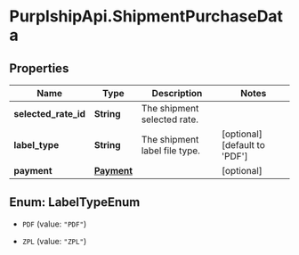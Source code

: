 # PurplshipApi.ShipmentPurchaseData

## Properties

Name | Type | Description | Notes
------------ | ------------- | ------------- | -------------
**selected_rate_id** | **String** | The shipment selected rate. | 
**label_type** | **String** | The shipment label file type. | [optional] [default to &#39;PDF&#39;]
**payment** | [**Payment**](Payment.md) |  | [optional] 



## Enum: LabelTypeEnum


* `PDF` (value: `"PDF"`)

* `ZPL` (value: `"ZPL"`)





